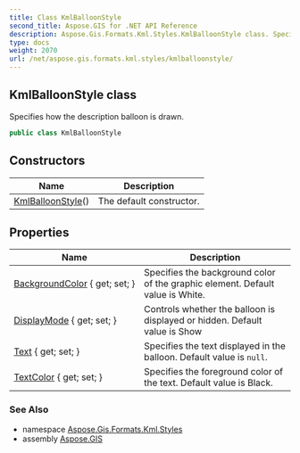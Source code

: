 ```yaml
---
title: Class KmlBalloonStyle
second_title: Aspose.GIS for .NET API Reference
description: Aspose.Gis.Formats.Kml.Styles.KmlBalloonStyle class. Specifies how the description balloon is drawn
type: docs
weight: 2070
url: /net/aspose.gis.formats.kml.styles/kmlballoonstyle/
---
```

## KmlBalloonStyle class

Specifies how the description balloon is drawn.

```csharp
public class KmlBalloonStyle
```

## Constructors

| Name | Description |
| --- | --- |
| [KmlBalloonStyle](kmlballoonstyle/)() | The default constructor. |

## Properties

| Name | Description |
| --- | --- |
| [BackgroundColor](../../aspose.gis.formats.kml.styles/kmlballoonstyle/backgroundcolor/) { get; set; } | Specifies the background color of the graphic element. Default value is White. |
| [DisplayMode](../../aspose.gis.formats.kml.styles/kmlballoonstyle/displaymode/) { get; set; } | Controls whether the balloon is displayed or hidden. Default value is Show |
| [Text](../../aspose.gis.formats.kml.styles/kmlballoonstyle/text/) { get; set; } | Specifies the text displayed in the balloon. Default value is `null`. |
| [TextColor](../../aspose.gis.formats.kml.styles/kmlballoonstyle/textcolor/) { get; set; } | Specifies the foreground color of the text. Default value is Black. |

### See Also

* namespace [Aspose.Gis.Formats.Kml.Styles](../../aspose.gis.formats.kml.styles/)
* assembly [Aspose.GIS](../../)


